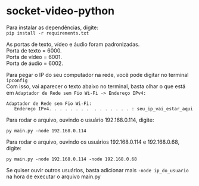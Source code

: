 # socket-video-python

Para instalar as dependências, digite: <br>
```pip install -r requirements.txt```

As portas de texto, vídeo e áudio foram padronizadas. <br>
Porta de texto = 6000. <br>
Porta de vídeo = 6001. <br>
Porta de áudio = 6002. <br>

Para pegar o IP do seu computador na rede, você pode digitar no terminal ```ipconfig``` <br>
Com isso, vai aparecer o texto abaixo no terminal, basta olhar o que está em ```Adaptador de Rede sem Fio Wi-Fi -> Endereço IPv4:```
```
Adaptador de Rede sem Fio Wi-Fi:
   Endereço IPv4. . . . . . . .  . . . . . . . : seu_ip_vai_estar_aqui
```
Para rodar o arquivo, ouvindo o usuário 192.168.0.114, digite:
```
py main.py -node 192.168.0.114
```

Para rodar o arquivo, ouvindo os usuários 192.168.0.114 e 192.168.0.68, digite:

```
py main.py -node 192.168.0.114 -node 192.168.0.68
```

Se quiser ouvir outros usuários, basta adicionar mais ```-node ip_do_usuario``` na hora de executar o arquivo main.py
